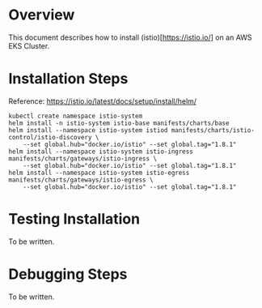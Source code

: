 # Overview

This document describes how to install (istio)[https://istio.io/] on an AWS EKS Cluster.

# Installation Steps

Reference: https://istio.io/latest/docs/setup/install/helm/

```
kubectl create namespace istio-system
helm install -n istio-system istio-base manifests/charts/base
helm install --namespace istio-system istiod manifests/charts/istio-control/istio-discovery \
    --set global.hub="docker.io/istio" --set global.tag="1.8.1"
helm install --namespace istio-system istio-ingress manifests/charts/gateways/istio-ingress \
    --set global.hub="docker.io/istio" --set global.tag="1.8.1"
helm install --namespace istio-system istio-egress manifests/charts/gateways/istio-egress \
    --set global.hub="docker.io/istio" --set global.tag="1.8.1"
```

# Testing Installation

To be written.

# Debugging Steps

To be written.
